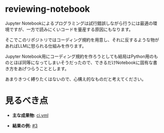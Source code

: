 # reviewing-notebook

Jupyter Notebookによるプログラミングは試行錯誤しながら行うには最適の環境ですが、一方で読みにくいコードを量産する原因にもなります。

そこでこのリポジトリではコーディング規約を用意し、それに反するような物があればLLMに怒られる仕組みを作ります。

Jupyter Notebook用にコーディング規約を作ろうとしても結局はPython用のものとほぼ同等になってしまいそうだったので、できるだけNotebookに固有な書き方をあげつらうこととします。

あまりきつく縛りたくはないので、心構え的なものだと考えてください。

# 見るべき点

- **主な成果物:** [ci.yml](https://github.com/106-/reviewing-notebook/blob/main/.github/workflows/ci.yml)

- **結果の例:** [#3](https://github.com/106-/reviewing-notebook/pull/3#issuecomment-2875087562)